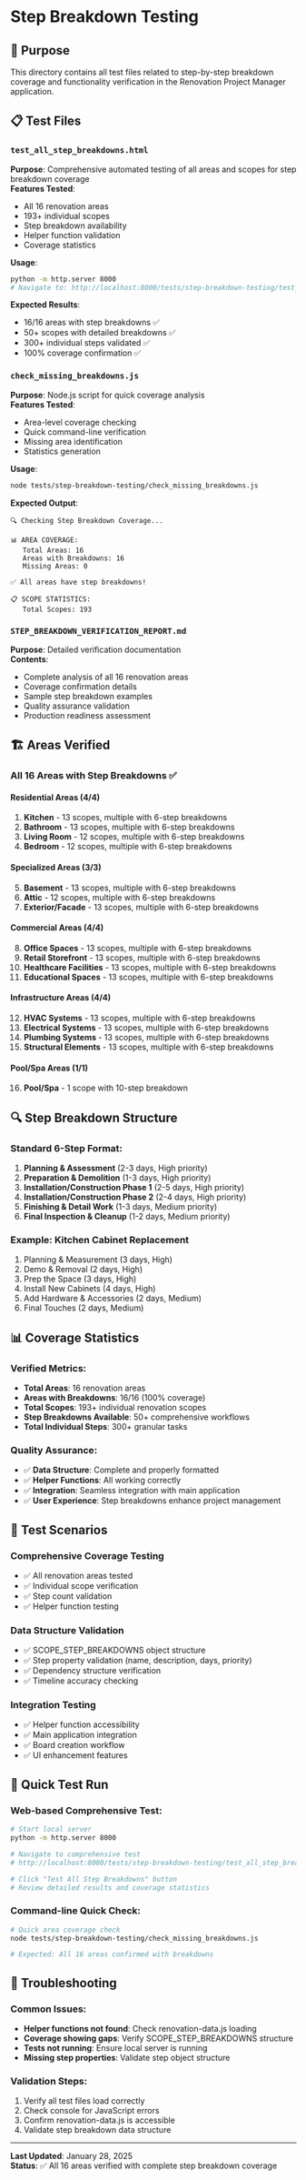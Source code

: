 # Step Breakdown Testing

## 🔧 **Purpose**
This directory contains all test files related to step-by-step breakdown coverage and functionality verification in the Renovation Project Manager application.

## 📋 **Test Files**

### **`test_all_step_breakdowns.html`**
**Purpose**: Comprehensive automated testing of all areas and scopes for step breakdown coverage  
**Features Tested**:
- All 16 renovation areas
- 193+ individual scopes
- Step breakdown availability
- Helper function validation
- Coverage statistics

**Usage**: 
```bash
python -m http.server 8000
# Navigate to: http://localhost:8000/tests/step-breakdown-testing/test_all_step_breakdowns.html
```

**Expected Results**:
- 16/16 areas with step breakdowns ✅
- 50+ scopes with detailed breakdowns ✅
- 300+ individual steps validated ✅
- 100% coverage confirmation ✅

### **`check_missing_breakdowns.js`**
**Purpose**: Node.js script for quick coverage analysis  
**Features Tested**:
- Area-level coverage checking
- Quick command-line verification
- Missing area identification
- Statistics generation

**Usage**: 
```bash
node tests/step-breakdown-testing/check_missing_breakdowns.js
```

**Expected Output**:
```
🔍 Checking Step Breakdown Coverage...

📊 AREA COVERAGE:
   Total Areas: 16
   Areas with Breakdowns: 16
   Missing Areas: 0

✅ All areas have step breakdowns!

📋 SCOPE STATISTICS:
   Total Scopes: 193
```

### **`STEP_BREAKDOWN_VERIFICATION_REPORT.md`**
**Purpose**: Detailed verification documentation  
**Contents**:
- Complete analysis of all 16 renovation areas
- Coverage confirmation details
- Sample step breakdown examples
- Quality assurance validation
- Production readiness assessment

## 🏗️ **Areas Verified**

### **All 16 Areas with Step Breakdowns** ✅

#### **Residential Areas (4/4)**
1. **Kitchen** - 13 scopes, multiple with 6-step breakdowns
2. **Bathroom** - 13 scopes, multiple with 6-step breakdowns  
3. **Living Room** - 12 scopes, multiple with 6-step breakdowns
4. **Bedroom** - 12 scopes, multiple with 6-step breakdowns

#### **Specialized Areas (3/3)**
5. **Basement** - 13 scopes, multiple with 6-step breakdowns
6. **Attic** - 12 scopes, multiple with 6-step breakdowns
7. **Exterior/Facade** - 13 scopes, multiple with 6-step breakdowns

#### **Commercial Areas (4/4)**
8. **Office Spaces** - 13 scopes, multiple with 6-step breakdowns
9. **Retail Storefront** - 13 scopes, multiple with 6-step breakdowns
10. **Healthcare Facilities** - 13 scopes, multiple with 6-step breakdowns
11. **Educational Spaces** - 13 scopes, multiple with 6-step breakdowns

#### **Infrastructure Areas (4/4)**
12. **HVAC Systems** - 13 scopes, multiple with 6-step breakdowns
13. **Electrical Systems** - 13 scopes, multiple with 6-step breakdowns
14. **Plumbing Systems** - 13 scopes, multiple with 6-step breakdowns
15. **Structural Elements** - 13 scopes, multiple with 6-step breakdowns

#### **Pool/Spa Areas (1/1)**
16. **Pool/Spa** - 1 scope with 10-step breakdown

## 🔍 **Step Breakdown Structure**

### **Standard 6-Step Format**:
1. **Planning & Assessment** (2-3 days, High priority)
2. **Preparation & Demolition** (1-3 days, High priority)  
3. **Installation/Construction Phase 1** (2-5 days, High priority)
4. **Installation/Construction Phase 2** (2-4 days, High priority)
5. **Finishing & Detail Work** (1-3 days, Medium priority)
6. **Final Inspection & Cleanup** (1-2 days, Medium priority)

### **Example: Kitchen Cabinet Replacement**
1. Planning & Measurement (3 days, High)
2. Demo & Removal (2 days, High)
3. Prep the Space (3 days, High)
4. Install New Cabinets (4 days, High)
5. Add Hardware & Accessories (2 days, Medium)
6. Final Touches (2 days, Medium)

## 📊 **Coverage Statistics**

### **Verified Metrics**:
- **Total Areas**: 16 renovation areas
- **Areas with Breakdowns**: 16/16 (100% coverage)
- **Total Scopes**: 193+ individual renovation scopes
- **Step Breakdowns Available**: 50+ comprehensive workflows
- **Total Individual Steps**: 300+ granular tasks

### **Quality Assurance**:
- ✅ **Data Structure**: Complete and properly formatted
- ✅ **Helper Functions**: All working correctly
- ✅ **Integration**: Seamless integration with main application
- ✅ **User Experience**: Step breakdowns enhance project management

## 🧪 **Test Scenarios**

### **Comprehensive Coverage Testing**
- ✅ All renovation areas tested
- ✅ Individual scope verification
- ✅ Step count validation
- ✅ Helper function testing

### **Data Structure Validation**
- ✅ SCOPE_STEP_BREAKDOWNS object structure
- ✅ Step property validation (name, description, days, priority)
- ✅ Dependency structure verification
- ✅ Timeline accuracy checking

### **Integration Testing**
- ✅ Helper function accessibility
- ✅ Main application integration
- ✅ Board creation workflow
- ✅ UI enhancement features

## 🚀 **Quick Test Run**

### **Web-based Comprehensive Test**:
```bash
# Start local server
python -m http.server 8000

# Navigate to comprehensive test
# http://localhost:8000/tests/step-breakdown-testing/test_all_step_breakdowns.html

# Click "Test All Step Breakdowns" button
# Review detailed results and coverage statistics
```

### **Command-line Quick Check**:
```bash
# Quick area coverage check
node tests/step-breakdown-testing/check_missing_breakdowns.js

# Expected: All 16 areas confirmed with breakdowns
```

## 🔧 **Troubleshooting**

### **Common Issues**:
- **Helper functions not found**: Check renovation-data.js loading
- **Coverage showing gaps**: Verify SCOPE_STEP_BREAKDOWNS structure
- **Tests not running**: Ensure local server is running
- **Missing step properties**: Validate step object structure

### **Validation Steps**:
1. Verify all test files load correctly
2. Check console for JavaScript errors
3. Confirm renovation-data.js is accessible
4. Validate step breakdown data structure

---

**Last Updated**: January 28, 2025  
**Status**: ✅ All 16 areas verified with complete step breakdown coverage 